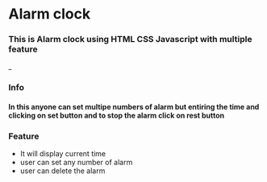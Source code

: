 # Alarm clock
### This is Alarm clock using HTML CSS Javascript with multiple feature
_
### Info
#### In this anyone can set multipe numbers of alarm but entiring the time and clicking on set button and to stop the alarm click on rest button

### Feature
+ It will display current time
+ user can set any number of alarm
+ user can delete the alarm

